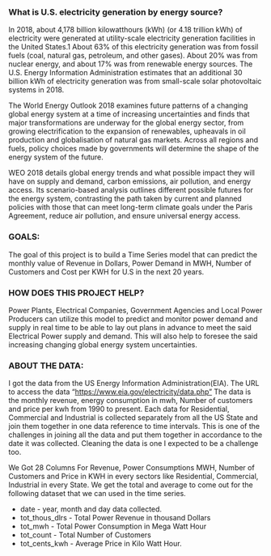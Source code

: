  
### What is U.S. electricity generation by energy source?

In 2018, about 4,178 billion kilowatthours (kWh) (or 4.18 trillion kWh) of electricity were generated at utility-scale electricity generation facilities in the United States.1 About 63% of this electricity generation was from fossil fuels (coal, natural gas, petroleum, and other gases). About 20% was from nuclear energy, and about 17% was from renewable energy sources. The U.S. Energy Information Administration estimates that an additional 30 billion kWh of electricity generation was from small-scale solar photovoltaic systems in 2018.

The World Energy Outlook 2018 examines future patterns of a changing global energy system at a time of increasing uncertainties and finds that major transformations are underway for the global energy sector, from growing electrification to the expansion of renewables, upheavals in oil production and globalisation of natural gas markets. Across all regions and fuels, policy choices made by governments will determine the shape of the energy system of the future.

WEO 2018 details global energy trends and what possible impact they will have on supply and demand, carbon emissions, air pollution, and energy access. Its scenario-based analysis outlines different possible futures for the energy system, contrasting the path taken by current and planned policies with those that can meet long-term climate goals under the Paris Agreement, reduce air pollution, and ensure universal energy access.

### GOALS:
The goal of this project is to build a Time Series model that can predict the monthly value of Revenue in Dollars, Power Demand in MWH, Number of Customers and Cost per KWH for U.S in the next 20 years.

### HOW DOES THIS PROJECT HELP?
Power Plants, Electrical Companies, Government Agencies and Local Power Producers can utilize this model to predict and monitor power demand and supply in real time to be able to lay out plans in advance to meet the said Electrical Power supply and demand. This will also help to foresee the said increasing changing global energy system uncertainties.

### ABOUT THE DATA:
I got the data from the US Energy Information Administration(EIA). The URL to access the data “https://www.eia.gov/electricity/data.php” The data is the monthly revenue, energy consumption in mwh, Number of customers and price per kwh from 1990 to present. Each data for Residential, Commercial and Industrial is collected separately from all the US State and join them together in one data reference to time intervals. This is one of the challenges in joining all the data and put them together in accordance to the date it was collected. Cleaning the data is one I expected to be a challenge too.

We Got 28 Columns For Revenue, Power Consumptions MWH, Number of Customers and Price in KWH in every sectors like Residential, Commercial, Industrial in every State. We get the total and average to come out for the following dataset that we can used in the time series.

* date - year, month and day data collected.
* tot_thous_dlrs - Total Power Revenue in thousand Dollars
* tot_mwh - Total Power Consumption in Mega Watt Hour
* tot_count - Total Number of Customers
* tot_cents_kwh - Average Price in Kilo Watt Hour.
